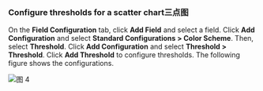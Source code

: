 ### Configure thresholds for a scatter chart三点图

On the **Field Configuration** tab, click **Add Field** and select a field. Click **Add Configuration** and select **Standard Configurations > Color Scheme**. Then, select **Threshold**. Click **Add Configuration** and select **Threshold > Threshold**. Click **Add Threshold** to configure thresholds. The following figure shows the configurations.

![图 4](/img/src/en/visulization/scatterPlot/scatterPlot4.png)
